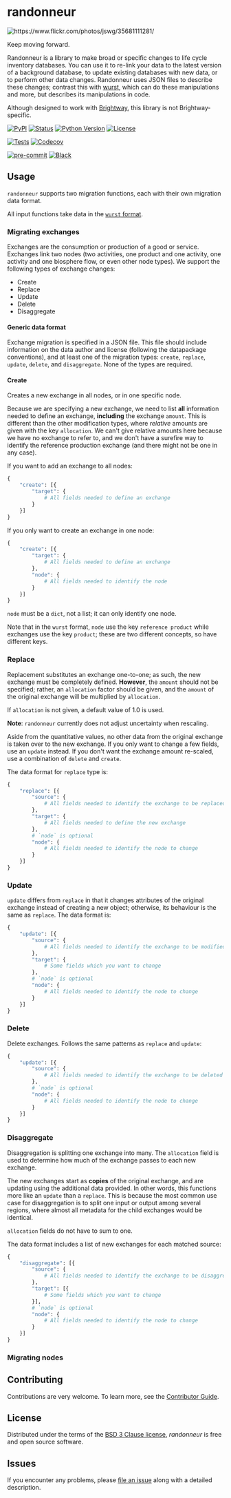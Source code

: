 # randonneur

<img src="randonneur.jpg" alt="https://www.flickr.com/photos/jswg/35681111281/">

Keep moving forward.

Randonneur is a library to make broad or specific changes to life cycle inventory databases. You can use it to re-link your data to the latest version of a background database, to update existing databases with new data, or to perform other data changes. Randonneur uses JSON files to describe these changes; contrast this with [wurst](https://github.com/polca/wurst), which can do these manipulations and more, but describes its manipulations in code.

Although designed to work with [Brightway](https://brightway.dev/), this library is not Brightway-specific.

[![PyPI](https://img.shields.io/pypi/v/randonneur.svg)][pypi status]
[![Status](https://img.shields.io/pypi/status/randonneur.svg)][pypi status]
[![Python Version](https://img.shields.io/pypi/pyversions/randonneur)][pypi status]
[![License](https://img.shields.io/pypi/l/randonneur)][license]

[![Tests](https://github.com/brightway-lca/randonneur/workflows/Tests/badge.svg)][tests]
[![Codecov](https://codecov.io/gh/brightway-lca/randonneur/branch/main/graph/badge.svg)][codecov]

[![pre-commit](https://img.shields.io/badge/pre--commit-enabled-brightgreen?logo=pre-commit&logoColor=white)][pre-commit]
[![Black](https://img.shields.io/badge/code%20style-black-000000.svg)][black]

[pypi status]: https://pypi.org/project/randonneur/
[tests]: https://github.com/brightway-lca/randonneur/actions?workflow=Tests
[codecov]: https://app.codecov.io/gh/brightway-lca/randonneur
[pre-commit]: https://github.com/pre-commit/pre-commit
[black]: https://github.com/psf/black

## Usage

`randonneur` supports two migration functions, each with their own migration data format.

All input functions take data in the [`wurst` format](https://wurst.readthedocs.io/#internal-data-format).

### Migrating exchanges

Exchanges are the consumption or production of a good or service. Exchanges link two nodes (two activities, one product and one activity, one activity and one biosphere flow, or even other node types). We support the following types of exchange changes:

* Create
* Replace
* Update
* Delete
* Disaggregate

#### Generic data format

Exchange migration is specified in a JSON file. This file should include information on the data author and license (following the datapackage conventions), and at least one of the migration types: `create`, `replace`, `update`, `delete`, and `disaggregate`. None of the types are required.

#### Create

Creates a new exchange in all nodes, or in one specific node.

Because we are specifying a new exchange, we need to list **all** information needed to define an exchange, **including** the exchange `amount`. This is different than the other modification types, where *relative* amounts are given with the key `allocation`. We can't give relative amounts here because we have no exchange to refer to, and we don't have a surefire way to identify the reference production exchange (and there might not be one in any case).

If you want to add an exchange to all nodes:

```python
{
    "create": [{
        "target": {
            # All fields needed to define an exchange
        }
    }]
}
```

If you only want to create an exchange in one node:

```python
{
    "create": [{
        "target": {
            # All fields needed to define an exchange
        },
        "node": {
            # All fields needed to identify the node
        }
    }]
}
```

`node` must be a `dict`, not a list; it can only identify one node.

Note that in the `wurst` format, `node` use the key `reference product` while exchanges use the key `product`; these are two different concepts, so have different keys.

### Replace

Replacement substitutes an exchange one-to-one; as such, the new exchange must be completely defined. **However**, the `amount` should not be specified; rather, an `allocation` factor should be given, and the `amount` of the original exchange will be multiplied by `allocation`.

If `allocation` is not given, a default value of 1.0 is used.

**Note**: `randonneur` currently does not adjust uncertainty when rescaling.

Aside from the quantitative values, no other data from the original exchange is taken over to the new exchange. If you only want to change a few fields, use an `update` instead. If you don't want the exchange amount re-scaled, use a combination of `delete` and `create`.

The data format for `replace` type is:

```python
{
    "replace": [{
        "source": {
            # All fields needed to identify the exchange to be replaced
        },
        "target": {
            # All fields needed to define the new exchange
        },
        # `node` is optional
        "node": {
            # All fields needed to identify the node to change
        }
    }]
}
```

### Update

`update` differs from `replace` in that it changes attributes of the original exchange instead of creating a new object; otherwise, its behaviour is the same as `replace`. The data format is:

```python
{
    "update": [{
        "source": {
            # All fields needed to identify the exchange to be modified
        },
        "target": {
            # Some fields which you want to change
        },
        # `node` is optional
        "node": {
            # All fields needed to identify the node to change
        }
    }]
}
```

### Delete

Delete exchanges. Follows the same patterns as `replace` and `update`:

```python
{
    "update": [{
        "source": {
            # All fields needed to identify the exchange to be deleted
        },
        # `node` is optional
        "node": {
            # All fields needed to identify the node to change
        }
    }]
}
```

### Disaggregate

Disaggregation is splitting one exchange into many. The `allocation` field is used to determine how much of the exchange passes to each new exchange.

The new exchanges start as **copies** of the original exchange, and are updating using the additional data provided. In other words, this functions more like an `update` than a `replace`. This is because the most common use case for disaggregation is to split one input or output among several regions, where almost all metadata for the child exchanges would be identical.

`allocation` fields do not have to sum to one.

The data format includes a list of new exchanges for each matched source:

```python
{
    "disaggregate": [{
        "source": {
            # All fields needed to identify the exchange to be disaggregated
        },
        "target": [{
            # Some fields which you want to change
        }],
        # `node` is optional
        "node": {
            # All fields needed to identify the node to change
        }
    }]
}
```

### Migrating nodes

## Contributing

Contributions are very welcome.
To learn more, see the [Contributor Guide].

## License

Distributed under the terms of the [BSD 3 Clause license][license],
_randonneur_ is free and open source software.

## Issues

If you encounter any problems,
please [file an issue](https://github.com/cmutel/randonneur/issues/new/choose) along with a detailed description.


<!-- github-only -->

[command-line reference]: https://randonneur.readthedocs.io/en/latest/usage.html
[license]: https://github.com/brightway-lca/randonneur/blob/main/LICENSE
[contributor guide]: https://github.com/brightway-lca/randonneur/blob/main/CONTRIBUTING.md
